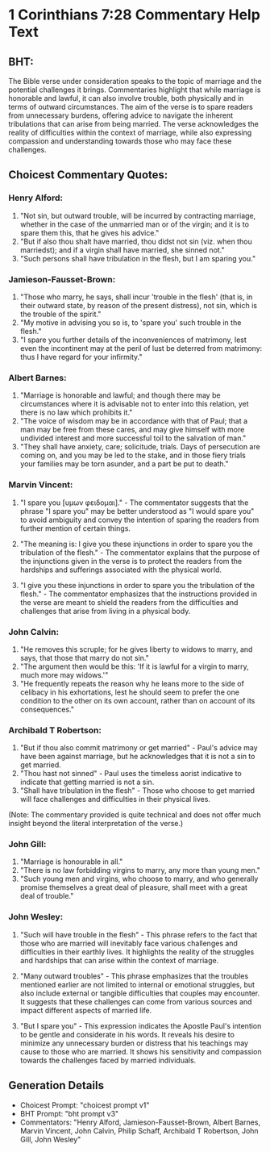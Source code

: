 # 1 Corinthians 7:28 Commentary Help Text

## BHT:
The Bible verse under consideration speaks to the topic of marriage and the potential challenges it brings. Commentaries highlight that while marriage is honorable and lawful, it can also involve trouble, both physically and in terms of outward circumstances. The aim of the verse is to spare readers from unnecessary burdens, offering advice to navigate the inherent tribulations that can arise from being married. The verse acknowledges the reality of difficulties within the context of marriage, while also expressing compassion and understanding towards those who may face these challenges.

## Choicest Commentary Quotes:
### Henry Alford:
1. "Not sin, but outward trouble, will be incurred by contracting marriage, whether in the case of the unmarried man or of the virgin; and it is to spare them this, that he gives his advice."
2. "But if also thou shalt have married, thou didst not sin (viz. when thou marriedst); and if a virgin shall have married, she sinned not."
3. "Such persons shall have tribulation in the flesh, but I am sparing you."

### Jamieson-Fausset-Brown:
1. "Those who marry, he says, shall incur 'trouble in the flesh' (that is, in their outward state, by reason of the present distress), not sin, which is the trouble of the spirit."
2. "My motive in advising you so is, to 'spare you' such trouble in the flesh."
3. "I spare you further details of the inconveniences of matrimony, lest even the incontinent may at the peril of lust be deterred from matrimony: thus I have regard for your infirmity."

### Albert Barnes:
1. "Marriage is honorable and lawful; and though there may be circumstances where it is advisable not to enter into this relation, yet there is no law which prohibits it."
2. "The voice of wisdom may be in accordance with that of Paul; that a man may be free from these cares, and may give himself with more undivided interest and more successful toil to the salvation of man."
3. "They shall have anxiety, care; solicitude, trials. Days of persecution are coming on, and you may be led to the stake, and in those fiery trials your families may be torn asunder, and a part be put to death."

### Marvin Vincent:
1. "I spare you [υμων φειδομαι]." - The commentator suggests that the phrase "I spare you" may be better understood as "I would spare you" to avoid ambiguity and convey the intention of sparing the readers from further mention of certain things.

2. "The meaning is: I give you these injunctions in order to spare you the tribulation of the flesh." - The commentator explains that the purpose of the injunctions given in the verse is to protect the readers from the hardships and sufferings associated with the physical world.

3. "I give you these injunctions in order to spare you the tribulation of the flesh." - The commentator emphasizes that the instructions provided in the verse are meant to shield the readers from the difficulties and challenges that arise from living in a physical body.

### John Calvin:
1. "He removes this scruple; for he gives liberty to widows to marry, and says, that those that marry do not sin."
2. "The argument then would be this: 'If it is lawful for a virgin to marry, much more may widows.'"
3. "He frequently repeats the reason why he leans more to the side of celibacy in his exhortations, lest he should seem to prefer the one condition to the other on its own account, rather than on account of its consequences."

### Archibald T Robertson:
1. "But if thou also commit matrimony or get married" - Paul's advice may have been against marriage, but he acknowledges that it is not a sin to get married.
2. "Thou hast not sinned" - Paul uses the timeless aorist indicative to indicate that getting married is not a sin.
3. "Shall have tribulation in the flesh" - Those who choose to get married will face challenges and difficulties in their physical lives.

(Note: The commentary provided is quite technical and does not offer much insight beyond the literal interpretation of the verse.)

### John Gill:
1. "Marriage is honourable in all."
2. "There is no law forbidding virgins to marry, any more than young men."
3. "Such young men and virgins, who choose to marry, and who generally promise themselves a great deal of pleasure, shall meet with a great deal of trouble."

### John Wesley:
1. "Such will have trouble in the flesh" - This phrase refers to the fact that those who are married will inevitably face various challenges and difficulties in their earthly lives. It highlights the reality of the struggles and hardships that can arise within the context of marriage.

2. "Many outward troubles" - This phrase emphasizes that the troubles mentioned earlier are not limited to internal or emotional struggles, but also include external or tangible difficulties that couples may encounter. It suggests that these challenges can come from various sources and impact different aspects of married life.

3. "But I spare you" - This expression indicates the Apostle Paul's intention to be gentle and considerate in his words. It reveals his desire to minimize any unnecessary burden or distress that his teachings may cause to those who are married. It shows his sensitivity and compassion towards the challenges faced by married individuals.


## Generation Details
- Choicest Prompt: "choicest prompt v1"
- BHT Prompt: "bht prompt v3"
- Commentators: "Henry Alford, Jamieson-Fausset-Brown, Albert Barnes, Marvin Vincent, John Calvin, Philip Schaff, Archibald T Robertson, John Gill, John Wesley"
